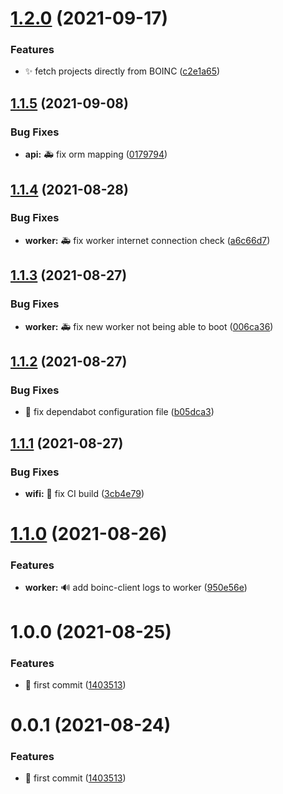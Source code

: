 # [1.2.0](https://github.com/pcorbel/scitizen/compare/v1.1.5...v1.2.0) (2021-09-17)


### Features

* ✨ fetch projects directly from BOINC ([c2e1a65](https://github.com/pcorbel/scitizen/commit/c2e1a6571e8ace02ef2388c88a5b310b481e7ab0))

## [1.1.5](https://github.com/pcorbel/scitizen/compare/v1.1.4...v1.1.5) (2021-09-08)


### Bug Fixes

* **api:** :ambulance: fix orm mapping ([0179794](https://github.com/pcorbel/scitizen/commit/01797943d70401189022860e2f13cd9dbb946899))

## [1.1.4](https://github.com/pcorbel/scitizen/compare/v1.1.3...v1.1.4) (2021-08-28)


### Bug Fixes

* **worker:** :ambulance: fix worker internet connection check ([a6c66d7](https://github.com/pcorbel/scitizen/commit/a6c66d739c1c3de0e5c728d0a83aea244fd2001e))

## [1.1.3](https://github.com/pcorbel/scitizen/compare/v1.1.2...v1.1.3) (2021-08-27)


### Bug Fixes

* **worker:** :ambulance: fix new worker not being able to boot ([006ca36](https://github.com/pcorbel/scitizen/commit/006ca361d5b129e319286f6fb3516d8957ef93cf))

## [1.1.2](https://github.com/pcorbel/scitizen/compare/v1.1.1...v1.1.2) (2021-08-27)


### Bug Fixes

* :construction_worker: fix dependabot configuration file ([b05dca3](https://github.com/pcorbel/scitizen/commit/b05dca39896dfbe55bc0f37fab7164d652b46a60))

## [1.1.1](https://github.com/pcorbel/scitizen/compare/v1.1.0...v1.1.1) (2021-08-27)


### Bug Fixes

* **wifi:** :green_heart: fix CI build ([3cb4e79](https://github.com/pcorbel/scitizen/commit/3cb4e790bb6c5d8484545c3640a6c4f608579ff4))

# [1.1.0](https://github.com/pcorbel/scitizen/compare/v1.0.0...v1.1.0) (2021-08-26)


### Features

* **worker:** 🔊 add boinc-client logs to worker ([950e56e](https://github.com/pcorbel/scitizen/commit/950e56e20ec06953bef5127a02ad36626b7b4965))

# 1.0.0 (2021-08-25)


### Features

* :tada: first commit ([1403513](https://github.com/pcorbel/scitizen/commit/1403513e413d50fc8ac74b2b766c0c0bd0a9602b))

# 0.0.1 (2021-08-24)


### Features

* :tada: first commit ([1403513](https://github.com/pcorbel/scitizen/commit/1403513e413d50fc8ac74b2b766c0c0bd0a9602b))

<!-- markdownlint-disable-file -->
